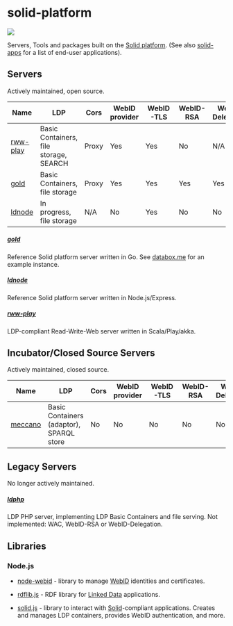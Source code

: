 # solid-platform
[![](https://img.shields.io/badge/project-Solid-7C4DFF.svg?style=flat-square)](https://github.com/solid/solid)

Servers, Tools and packages built on the
[Solid platform](https://github.com/solid/solid-spec).
(See also [solid-apps](https://github.com/solid/solid-apps) for a list of
end-user applications).

## Servers
Actively maintained, open source.

Name | LDP | Cors | WebID provider | WebID-TLS | WebID-RSA | WebID-Delegation | WAC   
-----|-----|------|----------------|-----------|-----------|------------------|----
[rww-play](https://github.com/read-write-web/rww-play)|Basic Containers, file storage, SEARCH|Proxy|Yes|Yes|No|N/A|Yes
[gold](https://github.com/linkeddata/gold)|Basic Containers, file storage|Proxy|Yes|Yes|Yes|Yes|Yes
[ldnode](https://github.com/linkeddata/ldnode)|In progress, file storage|N/A|No|Yes|No|No|Yes

##### [gold](https://github.com/linkeddata/gold)
Reference Solid platform server written in Go.
See [databox.me](https://databox.me/) for an example instance.

##### [ldnode](https://github.com/linkeddata/ldnode)
Reference Solid platform server written in Node.js/Express.

##### [rww-play](https://github.com/read-write-web/rww-play)
LDP-compliant Read-Write-Web server written in Scala/Play/akka.

## Incubator/Closed Source Servers
Actively maintained, closed source.

Name | LDP | Cors | WebID provider | WebID-TLS | WebID-RSA | WebID-Delegation | WAC   
-----|-----|------|----------------|-----------|-----------|------------------|----
[meccano](https://github.com/Qatar-Computing-Research-Institute/qcri-crosscloudP/tree/meccano)|Basic Containers (adaptor), SPARQL store|No|No|No|No|No|Partial

## Legacy Servers
No longer actively maintained.

##### [ldphp](https://github.com/linkeddata/ldphp)
LDP PHP server, implementing LDP Basic Containers and file serving.
Not implemented: WAC, WebID-RSA or WebID-Delegation.

## Libraries

### Node.js
* [node-webid](https://github.com/linkeddata/node-webid/) - library to manage
    [WebID](http://www.w3.org/2005/Incubator/webid/spec/identity/) identities
    and certificates.

* [rdflib.js](https://github.com/linkeddata/rdflib.js/) - RDF library for
    [Linked Data](http://www.w3.org/DesignIssues/LinkedData.html) applications.

* [solid.js](https://github.com/solid/solid.js) - library to interact with
    [Solid](https://github.com/solid/solid-spec)-compliant applications.
    Creates and manages LDP containers, provides WebID authentication, and more.
